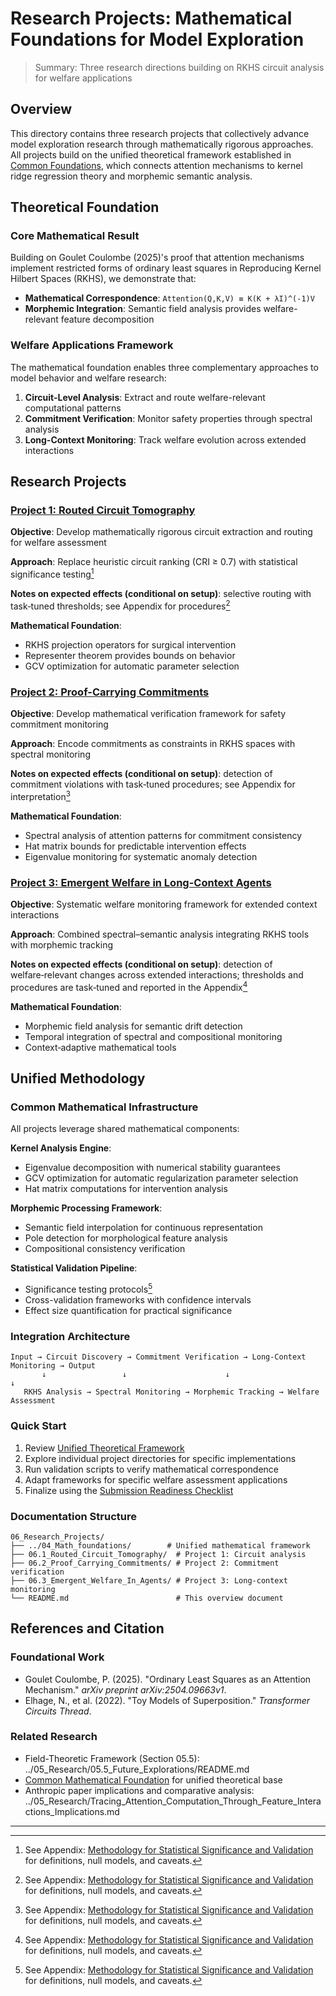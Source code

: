 # Research Projects: Mathematical Foundations for Model Exploration

> Summary: Three research directions building on RKHS circuit analysis for welfare applications

## Overview

This directory contains three research projects that collectively advance model exploration research through mathematically rigorous approaches. All projects build on the unified theoretical framework established in [Common Foundations](../04_Math_foundations/), which connects attention mechanisms to kernel ridge regression theory and morphemic semantic analysis.

## Theoretical Foundation

### Core Mathematical Result

Building on Goulet Coulombe (2025)'s proof that attention mechanisms implement restricted forms of ordinary least squares in Reproducing Kernel Hilbert Spaces (RKHS), we demonstrate that:

- **Mathematical Correspondence**: `Attention(Q,K,V) ≡ K(K + λI)^(-1)V`
- **Morphemic Integration**: Semantic field analysis provides welfare-relevant feature decomposition

### Welfare Applications Framework

The mathematical foundation enables three complementary approaches to model behavior and welfare research:

1. **Circuit-Level Analysis**: Extract and route welfare-relevant computational patterns
2. **Commitment Verification**: Monitor safety properties through spectral analysis
3. **Long-Context Monitoring**: Track welfare evolution across extended interactions

## Research Projects

### [Project 1: Routed Circuit Tomography](./06.1_Routed_Circuit_Tomography/)

**Objective**: Develop mathematically rigorous circuit extraction and routing for welfare assessment

**Approach**: Replace heuristic circuit ranking (CRI ≥ 0.7) with statistical significance testing[^stat-method]

**Notes on expected effects (conditional on setup)**: selective routing with task‑tuned thresholds; see Appendix for procedures[^stat-method]

**Mathematical Foundation**: 
- RKHS projection operators for surgical intervention
- Representer theorem provides bounds on behavior
- GCV optimization for automatic parameter selection

### [Project 2: Proof-Carrying Commitments](./06.2_Proof_Carrying_Commitments/)

**Objective**: Develop mathematical verification framework for safety commitment monitoring

**Approach**: Encode commitments as constraints in RKHS spaces with spectral monitoring

**Notes on expected effects (conditional on setup)**: detection of commitment violations with task‑tuned procedures; see Appendix for interpretation[^stat-method]

**Mathematical Foundation**:
- Spectral analysis of attention patterns for commitment consistency
- Hat matrix bounds for predictable intervention effects  
- Eigenvalue monitoring for systematic anomaly detection

### [Project 3: Emergent Welfare in Long-Context Agents](./06.3_Emergent_Welfare_In_Agents/)

**Objective**: Systematic welfare monitoring framework for extended context interactions

**Approach**: Combined spectral–semantic analysis integrating RKHS tools with morphemic tracking

**Notes on expected effects (conditional on setup)**: detection of welfare‑relevant changes across extended interactions; thresholds and procedures are task‑tuned and reported in the Appendix[^stat-method]

**Mathematical Foundation**:
- Morphemic field analysis for semantic drift detection
- Temporal integration of spectral and compositional monitoring
- Context‑adaptive mathematical tools

## Unified Methodology

### Common Mathematical Infrastructure

All projects leverage shared mathematical components:

**Kernel Analysis Engine**:
- Eigenvalue decomposition with numerical stability guarantees
- GCV optimization for automatic regularization parameter selection
- Hat matrix computations for intervention analysis

**Morphemic Processing Framework**:
- Semantic field interpolation for continuous representation
- Pole detection for morphological feature analysis
- Compositional consistency verification

**Statistical Validation Pipeline**:
- Significance testing protocols[^stat-method]
- Cross-validation frameworks with confidence intervals
- Effect size quantification for practical significance

### Integration Architecture

```
Input → Circuit Discovery → Commitment Verification → Long-Context Monitoring → Output
       ↓                 ↓                      ↓                        ↓
   RKHS Analysis → Spectral Monitoring → Morphemic Tracking → Welfare Assessment
```

### Quick Start
1. Review [Unified Theoretical Framework](../04_Math_foundations/04.2_Unified_Mathematical_Framework.md)
2. Explore individual project directories for specific implementations
3. Run validation scripts to verify mathematical correspondence
4. Adapt frameworks for specific welfare assessment applications
5. Finalize using the [Submission Readiness Checklist](./SUBMISSION_CHECKLIST.md)

### Documentation Structure
```
06_Research_Projects/
├── ../04_Math_foundations/        # Unified mathematical framework
├── 06.1_Routed_Circuit_Tomography/  # Project 1: Circuit analysis
├── 06.2_Proof_Carrying_Commitments/ # Project 2: Commitment verification  
├── 06.3_Emergent_Welfare_In_Agents/ # Project 3: Long-context monitoring
└── README.md                        # This overview document
```

## References and Citation

### Foundational Work
- Goulet Coulombe, P. (2025). "Ordinary Least Squares as an Attention Mechanism." *arXiv preprint arXiv:2504.09663v1*.
- Elhage, N., et al. (2022). "Toy Models of Superposition." *Transformer Circuits Thread*.

### Related Research
- Field-Theoretic Framework (Section 05.5): ../05_Research/05.5_Future_Explorations/README.md
- [Common Mathematical Foundation](../04_Math_foundations/) for unified theoretical base
- Anthropic paper implications and comparative analysis: ../05_Research/Tracing_Attention_Computation_Through_Feature_Interactions_Implications.md

---

[^stat-method]: See Appendix: [Methodology for Statistical Significance and Validation](../08_Appendix/08.5_methodology_statistical_significance.md) for definitions, null models, and caveats.
